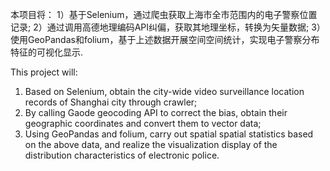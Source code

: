 本项目将：
1）基于Selenium，通过爬虫获取上海市全市范围内的电子警察位置记录;
2）通过调用高德地理编码API纠偏，获取其地理坐标，转换为矢量数据;
3）使用GeoPandas和folium，基于上述数据开展空间空间统计，实现电子警察分布特征的可视化显示.

This project will:
1) Based on Selenium, obtain the city-wide video surveillance location records of Shanghai city through crawler;
2) By calling Gaode geocoding API to correct the bias, obtain their geographic coordinates and convert them to vector data;
3) Using GeoPandas and folium, carry out spatial spatial statistics based on the above data, and realize the visualization display of the distribution characteristics of electronic police.
